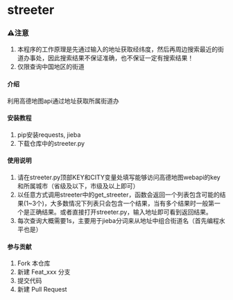 # streeter

### ⚠️注意
1.  本程序的工作原理是先通过输入的地址获取经纬度，然后再周边搜索最近的街道办事处，因此搜索结果不保证准确，也不保证一定有搜索结果！
2.  仅限查询中国地区的街道

#### 介绍
利用高德地图api通过地址获取所属街道办

#### 安装教程

1.  pip安装requests, jieba
2.  下载仓库中的streeter.py

#### 使用说明

1.  请在streeter.py顶部KEY和CITY变量处填写能够访问高德地图webapi的key和所属城市（省级及以下，市级及以上即可）
2.  以任意方式调用streeter中的get_streeter，函数会返回一个列表包含可能的结果(1~3个)，大多数情况下列表只会包含一个结果，当有多个结果时一般第一个是正确结果。或者直接打开streeter.py，输入地址即可看到返回结果。
3.  每次查询大概需要1s，主要用于jieba分词来从地址中组合街道名（首先编程水平也是）

#### 参与贡献

1.  Fork 本仓库
2.  新建 Feat_xxx 分支
3.  提交代码
4.  新建 Pull Request